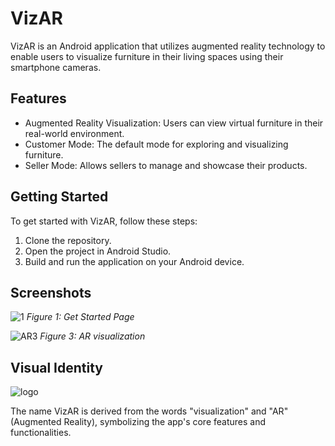 # VizAR

VizAR is an Android application that utilizes augmented reality technology to enable users to visualize furniture in their living spaces using their smartphone cameras.

## Features

- Augmented Reality Visualization: Users can view virtual furniture in their real-world environment.
- Customer Mode: The default mode for exploring and visualizing furniture.
- Seller Mode: Allows sellers to manage and showcase their products.

## Getting Started

To get started with VizAR, follow these steps:
1. Clone the repository.
2. Open the project in Android Studio.
3. Build and run the application on your Android device.

## Screenshots
![1](https://github.com/ZermatAbdenour/VizarProject/assets/128800613/c73d0634-5a36-420a-bf07-ce55bfab3efd)
*Figure 1: Get Started Page*

![AR3](https://github.com/ZermatAbdenour/VizarProject/assets/128800613/ed93e49d-f7f0-4dec-bd9c-d77342ebe7c6)
*Figure 3: AR visualization*

## Visual Identity
![logo](https://github.com/ZermatAbdenour/VizarProject/assets/128800613/7c54a64c-dcb5-4fb7-b7b0-19b8f1813b32)

The name VizAR is derived from the words "visualization" and "AR" (Augmented Reality), symbolizing the app's core features and functionalities.
